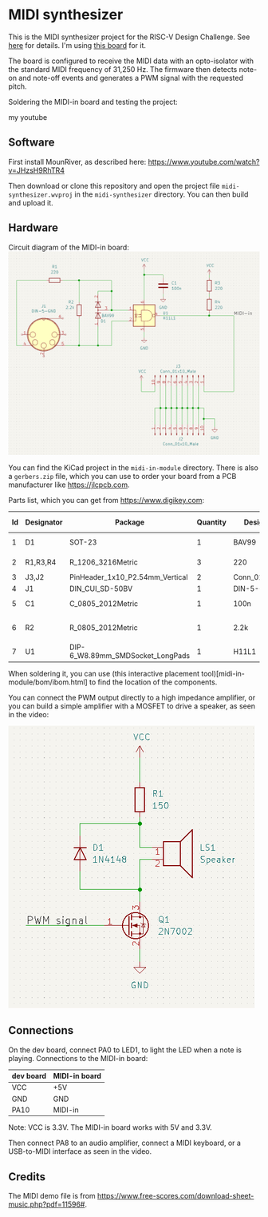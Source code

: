# MIDI synthesizer

This is the MIDI synthesizer project for the RISC-V Design Challenge. See [here](https://www.hackster.io/contests/hackitriscv) for details. I'm using [this board](https://lcsc.com/product-detail/Development-Boards-Kits_WCH-Jiangsu-Qin-Heng-CH32V307V-EVT-R1_C2943980.html) for it.

The board is configured to receive the MIDI data with an opto-isolator with the standard MIDI frequency of 31,250 Hz. The firmware then detects note-on and note-off events and generates a PWM signal with the requested pitch.

Soldering the MIDI-in board and testing the project:

my youtube

## Software

First install MounRiver, as described here:
https://www.youtube.com/watch?v=JHzsH9RhTR4

Then download or clone this repository and open the project file `midi-synthesizer.wvproj` in the `midi-synthesizer` directory. You can then build and upload it.

## Hardware

Circuit diagram of the MIDI-in board:
![MIDI-in](circuit-diagram.png)

You can find the KiCad project in the `midi-in-module` directory. There is also a `gerbers.zip` file, which you can use to order your board from a PCB manufacturer like https://jlcpcb.com.

Parts list, which you can get from https://www.digikey.com:

| Id | Designator | Package | Quantity | Designation | Digi-Key Part Number |
| -- | -- | -- | -- | -- | -- |
| 1 | D1 | SOT-23 | 1 | BAV99 | 3191-BAV99CT-ND |
| 2 | R1,R3,R4 | R_1206_3216Metric | 3 | 220 | 311-220ERCT-ND |
| 3 | J3,J2 | PinHeader_1x10_P2.54mm_Vertical | 2 | Conn_01x10_Male | Z12462-ND |
| 4 | J1 | DIN_CUI_SD-50BV | 1 | DIN-5-GND | CP-3150-ND |
| 5 | C1 | C_0805_2012Metric | 1 | 100n | 478-1395-1-ND |
| 6 | R2 | R_0805_2012Metric | 1 | 2.2k | 311-2.20KLRCT-ND |
| 7 | U1 | DIP-6_W8.89mm_SMDSocket_LongPads | 1 | H11L1 | H11L1SMCT-ND |

When soldering it, you can use (this interactive placement tool)[midi-in-module/bom/ibom.html] to find the location of the components.

You can connect the PWM output directly to a high impedance amplifier, or you can build a simple amplifier with a MOSFET to drive a speaker, as seen in the video:

![speaker](speaker.png)

## Connections

On the dev board, connect PA0 to LED1, to light the LED when a note is playing. Connections to the MIDI-in board:

| dev board | MIDI-in board |
| -- | -- |
| VCC | +5V |
| GND | GND |
| PA10 | MIDI-in |

Note: VCC is 3.3V. The MIDI-in board works with 5V and 3.3V.

Then connect PA8 to an audio amplifier, connect a MIDI keyboard, or a USB-to-MIDI interface as seen in the video.

## Credits

The MIDI demo file is from https://www.free-scores.com/download-sheet-music.php?pdf=11596#.
